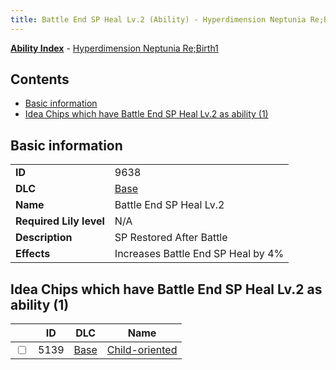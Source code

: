 ```yaml
---
title: Battle End SP Heal Lv.2 (Ability) - Hyperdimension Neptunia Re;Birth1
---
```


[**Ability Index**](/neptunia/rb1/ability/index.html) - [Hyperdimension Neptunia Re;Birth1](/neptunia/rb1)

## Contents

- [Basic information](#basic-information)
- [Idea Chips which have Battle End SP Heal Lv.2 as ability (1)](#idea-chips-which-have-battle-end-sp-heal-lv2-as-ability-1)

## Basic information

|   |   |
| -- | -- |
| **ID** | 9638 |
| **DLC** | [Base](/neptunia/rb1/dlc/1-base.html) |
| **Name** | Battle End SP Heal Lv.2 |
| **Required Lily level** | N/A |
| **Description** | SP Restored After Battle |
| **Effects** | Increases Battle End SP Heal by 4% |


## Idea Chips which have Battle End SP Heal Lv.2 as ability (1)

|    | ID | DLC | Name |
| -- | -- | --- | ---- |
| <input type="checkbox" id="rb1-item-1-5139" class="trackbox" /> | 5139 | [Base](/neptunia/rb1/dlc/1-base.html) | [Child-oriented](/neptunia/rb1/item/1-5139-child-oriented.html) |
